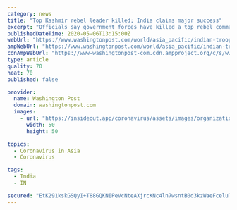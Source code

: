 ```yaml
---
category: news
title: "Top Kashmir rebel leader killed; India claims major success"
excerpt: "Officials say government forces have killed a top rebel commander and his aide in Indian-controlled Kashmir and shut down cellphone and mobile internet services during subsequent anti-India protests"
publishedDateTime: 2020-05-06T13:15:00Z
webUrl: "https://www.washingtonpost.com/world/asia_pacific/indian-troops-kill-top-kashmir-rebel-leader/2020/05/06/3baa0466-8f93-11ea-9322-a29e75effc93_story.html"
ampWebUrl: "https://www.washingtonpost.com/world/asia_pacific/indian-troops-kill-top-kashmir-rebel-leader/2020/05/06/3baa0466-8f93-11ea-9322-a29e75effc93_story.html?outputType=amp"
cdnAmpWebUrl: "https://www-washingtonpost-com.cdn.ampproject.org/c/s/www.washingtonpost.com/world/asia_pacific/indian-troops-kill-top-kashmir-rebel-leader/2020/05/06/3baa0466-8f93-11ea-9322-a29e75effc93_story.html?outputType=amp"
type: article
quality: 70
heat: 70
published: false

provider:
  name: Washington Post
  domain: washingtonpost.com
  images:
    - url: "https://insideout.app/coronavirus/assets/images/organizations/washingtonpost.com-50x50.jpg"
      width: 50
      height: 50

topics:
  - Coronavirus in Asia
  - Coronavirus

tags:
  - India
  - IN

secured: "EtK291kskGSQyI+T88GQKNIPeVcNteAXjrcKNc4ln7wsntB0d3kzWaeFceluTdIYdTlP5YWdEnCQvQzRh7BVUs+0IQbT5v132qbnMsJVs71MM1c9vYt9QReUZhlIf+HfQY4EZhPfh4IGQ4kxkV+HqcDvnOUdPrwk2WjXVeu04ZlQX9Isq/pm1TyfB+bWj4GsezSnyalIkxuB8YDSYXmTSOGjYTwBVteZ/OCUak/4f0FAq0fBzdOdsG4ohFst8OcC7Bz2PIhvO1zwWukWqp8fzFyIfGwL6ZEagdusCtVNBX9drcZphnqYcHuxiu0M70Pa;L/wknTQlOEBJEhPsi9pFbQ=="
---
```


